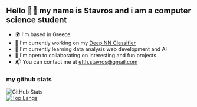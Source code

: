 ## Hello 👋🏻 my name is Stavros and i am a computer science student

- 🌍 I'm based in Greece
- 🦾 I'm currently working on my [Deep NN Classifier]([https://github.com/ArcaneIrvine/cat_dog_classifier])
- 🧠 I'm currently learning data analysis web development and AI
- 👾 I'm open to collaborating on interesting and fun projects
- 📬 You can contact me at efth.stavros@gmail.com

### my github stats
![GitHub Stats](https://github-readme-stats.vercel.app/api?username=ArcaneIrvine&theme=tokyonight)
<br />
[![Top Langs](https://github-readme-stats.vercel.app/api/top-langs/?username=ArcaneIrvine&theme=tokyonight&hide=cpp)](https://github.com/anuraghazra/github-readme-stats)
